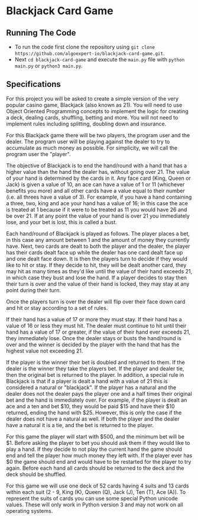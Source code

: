 # Blackjack Card Game

## Running The Code

- To run the code first clone the repository using `git clone https://github.com/algoexpert-io/blackjack-card-game.git`.
- Next `cd blackjack-card-game` and execute the `main.py` file with `python main.py` or `python3 main.py`.

## Specifications
For this project you will be asked to create a simple version of the very popular casino game, Blackjack (also known as 21). You will need to use Object Oriented Programming concepts to implement the logic for creating a deck, dealing cards, shuffling, betting and more. You will not need to implement rules including splitting, doubling down and insurance.

For this Blackjack game there will be two players, the program user and the dealer. The program user will be playing against the dealer to try to accumulate as much money as possible. For simplicity, we will call the program user the "player".

The objective of Blackjack is to end the hand/round with a hand that has a higher value than the hand the dealer has, without going over 21. The value of your hand is determined by the cards in it. Any face card (King, Queen or Jack) is given a value of 10, an ace can have a value of 1 or 11 (whichever benefits you more) and all other cards have a value equal to their number (i.e. all threes have a value of 3). For example, if you have a hand containing a three, two, king and ace your hand has a value of 16; in this case the ace is treated at 1 because if it were to be treated as 11 you would have 26 and be over 21. If at any point the value of your hand is over 21 you immediately lose, and your bet is lost, this is called a bust.

Each hand/round of Blackjack is played as follows. The player places a bet, in this case any amount between 1 and the amount of money they currently have. Next, two cards are dealt to both the player and the dealer, the player has their cards dealt face up while the dealer has one card dealt face up and one dealt face down. It is then the players turn to decide if they would like to hit or stay. If they decide to hit, they will be dealt another card, they may hit as many times as they'd like until the value of their hand exceeds 21, in which case they bust and lose the hand. If a player decides to stay then their turn is over and the value of their hand is locked, they may stay at any point during their turn.

Once the players turn is over the dealer will flip over their face down card and hit or stay according to a set of rules.

If their hand has a value of 17 or more they must stay.
If their hand has a value of 16 or less they must hit.
The dealer must continue to hit until their hand has a value of 17 or greater, if the value of their hand ever exceeds 21, they immediately lose.
Once the dealer stays or busts the hand/round is over and the winner is decided by the player with the hand that has the highest value not exceeding 21.

If the player is the winner their bet is doubled and returned to them.
If the dealer is the winner they take the players bet.
If the player and dealer tie, then the original bet is returned to the player.
In addition, a special rule in Blackjack is that if a player is dealt a hand with a value of 21 this is considered a natural or "blackjack". If the player has a natural and the dealer does not the dealer pays the player one and a half times their original bet and the hand is immediately over. For example, if the player is dealt an ace and a ten and bet $10, they would be paid $15 and have their $10 returned, ending the hand with $25. However, this is only the case if the dealer does not have a natural as well. If both the player and the dealer have a natural it is a tie, and the bet is returned to the player.

For this game the player will start with $500, and the minimum bet will be $1. Before asking the player to bet you should ask them if they would like to play a hand. If they decide to not play the current hand the game should end and tell the player how much money they left with. If the player ever has $0 the game should end and would have to be restarted for the player to try again. Before each hand all cards should be returned to the deck and the deck should be shuffled.

For this game we will use one deck of 52 cards having 4 suits and 13 cards within each suit (2 - 9, King (K), Queen (Q), Jack (J), Ten (T), Ace (A)). To represent the suits of cards you can use some special Python unicode values. These will only work in Python version 3 and may not work on all operating systems.